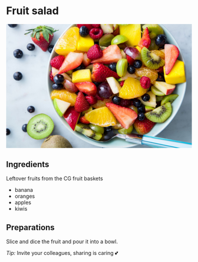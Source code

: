 # Fruit salad

![fruit_salad](../img/pasta-salad-horizontal-jpg-1522265695.jpeg)

## Ingredients

Leftover fruits from the CG fruit baskets

- banana
- oranges
- apples
- kiwis

## Preparations

Slice and dice the fruit and pour it into a bowl.

*Tip:*
Invite your colleagues, sharing is caring :two_hearts:


## 


